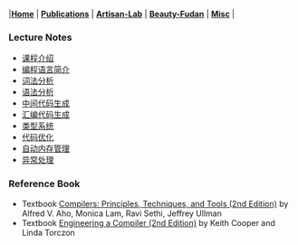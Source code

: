 |[<b>Home</b>](https://hxuhack.github.io/) | [<b>Publications</b>](publication/list) | [<b>Artisan-Lab</b>](lab/page) | [<b>Beauty-Fudan</b>](../photo/page) | [<b>Misc</b>](misc/list) |

### Lecture Notes
- [课程介绍](compiler/L0-课程介绍.pdf)
- [编程语言简介](compiler/L1-编程语言.pdf)
- [词法分析](compiler/L1-词法分析.pdf)
- [语法分析](compiler/)
- [中间代码生成](compiler/)
- [汇编代码生成](compiler/)
- [类型系统](compiler/)
- [代码优化](compiler/)
- [自动内存管理](compiler/)
- [异常处理](compiler/)


### Reference Book
- Textbook [Compilers: Principles, Techniques, and Tools (2nd Edition)](https://suif.stanford.edu/dragonbook/) by Alfred V. Aho, Monica Lam, Ravi Sethi, Jeffrey Ullman
- Textbook [Engineering a Compiler (2nd Edition)](https://dl.acm.org/doi/pdf/10.5555/2737838) by Keith Cooper and Linda Torczon

